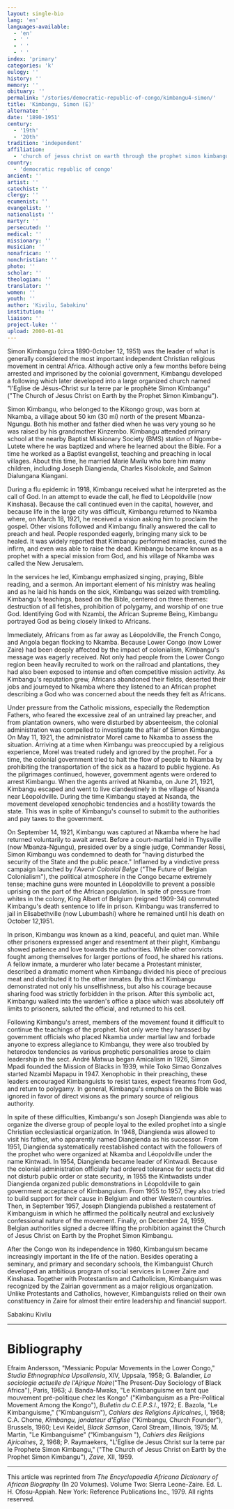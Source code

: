 ```yaml
---
layout: single-bio
lang: 'en'
languages-available:
  - 'en'
  - ' '
  - ' '
  - ' '
index: 'primary'
categories: 'k'
eulogy: ''
history: ''
memory: ''
obituary: ''
permalink: '/stories/democratic-republic-of-congo/kimbangu4-simon/'
title: 'Kimbangu, Simon (E)'
alternate: ''
date: '1890-1951'
century:
  - '19th'
  - '20th'
tradition: 'independent'
affiliation:
  - 'church of jesus christ on earth through the prophet simon kimbangu'
country:
  - 'democratic republic of congo'
ancient: ''
artist: ''
catechist: ''
clergy: ''
ecumenist: ''
evangelist: ''
nationalist: ''
martyr: ''
persecuted: ''
medical: ''
missionary: ''
musician: ''
nonafrican: ''
nonchristian: ''
photo: ''
scholar: ''
theologian: ''
translator: ''
women: ''
youth: ''
author: 'Kivilu, Sabakinu'
institution: ''
liaison: ''
project-luke: ''
upload: 2000-01-01
---
```



Simon Kimbangu (circa 1890-0ctober 12, 1951) was the leader of what is generally considered the most important independent Christian religious movement in central Africa. Although active only a few months before being arrested and imprisoned by the colonial government, Kimbangu developed a following which later developed into a large organized church named "l'Eglise de Jésus-Christ sur la terre par le prophète Simon Kimbangu" ("The Church of Jesus Christ on Earth by the Prophet Simon Kimbangu").

Simon Kimbangu, who belonged to the Kikongo group, was born at Nkamba, a village about 50 km (30 mi) north of the present Mbanza-Ngungu. Both his mother and father died when he was very young so he was raised by his grandmother Kinzembo. Kimbangu attended primary school at the nearby Baptist Missionary Society (BMS) station of Ngombe-Lutete where he was baptized and where he learned about the Bible. For a time he worked as a Baptist evangelist, teaching and preaching in local villages. About this time, he married Marie Mwilu who bore him many children, including Joseph Diangienda, Charles Kisolokole, and Salmon Dialungana Kiangani.

During a flu epidemic in 1918, Kimbangu received what he interpreted as the call of God. In an attempt to evade the call, he fled to Léopoldville (now Kinshasa). Because the call continued even in the capital, however, and because life in the large city was difficult, Kimbangu returned to Nkamba where, on March 18, 1921, he received a vision asking him to proclaim the gospel. Other visions followed and Kimbangu finally answered the call to preach and heal. People responded eagerly, bringing many sick to be healed. It was widely reported that Kimbangu performed miracles, cured the infirm, and even was able to raise the dead. Kimbangu became known as a prophet with a special mission from God, and his village of Nkamba was called the New Jerusalem.

In the services he led, Kimbangu emphasized singing, praying, Bible reading, and a sermon. An important element of his ministry was healing and as he laid his hands on the sick, Kimbangu was seized with trembling. Kimbangu's teachings, based on the Bible, centered on three themes: destruction of all fetishes, prohibition of polygamy, and worship of one true God. Identifying God with Nzambi, the African Supreme Being, Kimbangu portrayed God as being closely linked to Africans.

Immediately, Africans from as far away as Léopoldville, the French Congo, and Angola began flocking to Nkamba. Because Lower Congo (now Lower Zaire) had been deeply affected by the impact of colonialism, Kimbangu's message was eagerly received. Not only had people from the Lower Congo region been heavily recruited to work on the railroad and plantations, they had also been exposed to intense and often competitive mission activity. As Kimbangu's reputation grew, Africans abandoned their fields, deserted their jobs and journeyed to Nkamba where they listened to an African prophet describing a God who was concerned about the needs they felt as Africans.

Under pressure from the Catholic missions, especially the Redemption Fathers, who feared the excessive zeal of an untrained lay preacher, and from plantation owners, who were disturbed by absenteeism, the colonial administration was compelled to investigate the affair of Simon Kimbangu. On May 11, 1921, the administrator Morel came to Nkamba to assess the situation. Arriving at a time when Kimbangu was preoccupied by a religious experience, Morel was treated rudely and ignored by the prophet. For a time, the colonial government tried to halt the flow of people to Nkamba by prohibiting the transportation of the sick as a hazard to public hygiene. As the pilgrimages continued, however, government agents were ordered to arrest Kimbangu. When the agents arrived at Nkamba, on June 21, 1921, Kimbangu escaped and went to live clandestinely in the village of Nsanda near Léopoldville.  During the time Kimbangu stayed at Nsanda, the movement developed xenophobic tendencies and a hostility towards the state. This was in spite of Kimbangu's counsel to submit to the authorities and pay taxes to the government.

On September 14, 1921, Kimbangu was captured at Nkamba where he had returned voluntarily to await arrest. Before a court-martial held in Thysville (now Mbanza-Ngungu), presided over by a single judge, Commander Rossi, Simon Kimbangu was condemned to death for "having disturbed the security of the State and the public peace." Inflamed by a vindictive press campaign launched by *l'Avenir Colonial Belge* ("The Future of Belgian Colonialism"), the political atmosphere in the Congo became extremely tense; machine guns were mounted in Léopoldville to prevent a possible uprising on the part of the African population. In spite of pressure from whites in the colony, King Albert of Belgium (reigned 1909-34) commuted Kimbangu's death sentence to life in prison. Kimbangu was transferred to jail in Elisabethville (now Lubumbashi) where he remained until his death on October 12,1951.

In prison, Kimbangu was known as a kind, peaceful, and quiet man. While other prisoners expressed anger and resentment at their plight, Kimbangu showed patience and love towards the authorities. While other convicts fought among themselves for larger portions of food, he shared his rations. A fellow inmate, a murderer who later became a Protestant minister, described a dramatic moment when Kimbangu divided his piece of precious meat and distributed it to the other inmates. By this act Kimbangu demonstrated not only his unselfishness, but also his courage because sharing food was strictly forbidden in the prison. After this symbolic act, Kimbangu walked into the warden's office a place which was absolutely off limits to prisoners, saluted the official, and returned to his cell.

Following Kimbangu's arrest, members of the movement found it difficult to continue the teachings of the prophet. Not only were they harassed by government officials who placed Nkamba under martial law and forbade anyone to express allegiance to Kimbangu, they were also troubled by heterodox tendencies as various prophetic personalities arose to claim leadership in the sect. André Matwua began Amicalism in 1926, Simon Mpadi founded the Mission of Blacks in 1939, while Toko Simao Gonzalves started Nzambi Mapapu in 1947. Xenophobic in their preaching, these leaders encouraged Kimbanguists to resist taxes, expect firearms from God, and return to polygamy. In general, Kimbangu's emphasis on the Bible was ignored in favor of direct visions as the primary source of religious authority.

In spite of these difficulties, Kimbangu's son Joseph Diangienda was able to organize the diverse group of people loyal to the exiled prophet into a single Christian ecclesiastical organization. In 1948, Diangienda was allowed to visit his father, who apparently named Diangienda as his successor. From 1951, Diangienda systematically reestablished contact with the followers of the prophet who were organized at Nkamba and Léopoldville under the name Kintwadi. In 1954, Diangienda became leader of Kintwadi. Because the colonial administration officially had ordered tolerance for sects that did not disturb public order or state security, in 1955 the Kintwadists under Diangienda organized public demonstrations in Léopoldville to gain government acceptance of Kimbanguism. From 1955 to 1957, they also tried to build support for their cause in Belgium and other Western countries. Then, in September 1957, Joseph Diangienda published a restatement of Kimbanguism in which he affirmed the politically neutral and exclusively confessional nature of the movement. Finally, on December 24, 1959, Belgian authorities signed a decree lifting the prohibition against the Church of Jesus Christ on Earth by the Prophet Simon Kimbangu.

After the Congo won its independence in 1960, Kimbanguism became increasingly important in the life of the nation. Besides operating a seminary, and primary and secondary schools, the Kimbanguist Church developed an ambitious program of social services in Lower Zaire and Kinshasa. Together with Protestantism and Catholicism, Kimbanguism was recognized by the Zairian government as a major religious organization. Unlike Protestants and Catholics, however, Kimbanguists relied on their own constituency in Zaire for almost their entire leadership and financial support.

Sabakinu Kivilu

---

# Bibliography

Efraim Andersson, "Messianic Popular Movements in the Lower Congo," *Studia Ethnographica Upsaliensia*, XIV, Uppsala, 1958; G. Balandier, *La sociologie actuelle de l'Ajrique Noire*("The Present-Day Sociology of Black Africa"), Paris, 1963; J. Banda-Mwaka, "Le Kimbanguisme en tant que mouvement pré-politique chez les Kongo" ("Kimbanguism as a Pre-Political Movement Among the Kongo"), *Bulletin du C.E.P.S.I.*, 1972; E. Bazola, "Le Kimbanguisme," ("Kimbanguism"), *Cahiers des Religions Ajricaines*, I, 1968; C.A. Chome, *Kimbangu, jondateur d'Eglise* ("Kimbangu, Church Founder"), Brussels, 1960; Levi Keidel, *Black Samson*, Carol Stream, Illinois, 1975; M. Martin, "Le Kimbanguisme" ("Kimbanguism "), *Cahiers des Religions Ajricaines*, 2, 1968; P. Raymaekers, "L'Eglise de Jesus Christ sur la terre par Ie Prophete Simon Kimbangu," ("The Church of Jesus Christ on Earth by the Prophet Simon Kimbangu"), *Zaire*, XII, 1959.

---

This article was reprinted from *The Encyclopaedia Africana Dictionary of African Biography* (In 20 Volumes). Volume Two: Sierra Leone-Zaire. Ed. L. H. Ofosu-Appiah. New York: Reference Publications Inc., 1979.  All rights reserved.